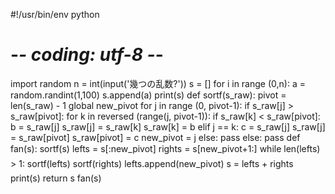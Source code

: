 #!/usr/bin/env python
# -*- coding: utf-8 -*-
import random
n = int(input('幾つの乱数?'))
s = []
for i in range (0,n):
    a = random.randint(1,100)
    s.append(a)
print(s)
def sortf(s_raw):
    pivot = len(s_raw) - 1
    global new_pivot
    for j in range (0, pivot-1):
        if s_raw[j] > s_raw[pivot]:
            for k in reversed (range(j, pivot-1)):
                if s_raw[k] < s_raw[pivot]:
                    b = s_raw[j]
                    s_raw[j] = s_raw[k]
                    s_raw[k] = b
                elif j == k:
                    c = s_raw[j]
                    s_raw[j] = s_raw[pivot]
                    s_raw[pivot] = c
                    new_pivot = j
                else:
                    pass
        else:
            pass
def fan(s):
    sortf(s)
    lefts = s[:new_pivot]
    rights = s[new_pivot+1:]
    while len(lefts) > 1:
        sortf(lefts)
        sortf(rights)
        lefts.append(new_pivot)
        s = lefts + rights
        print(s)
        return s
fan(s)
